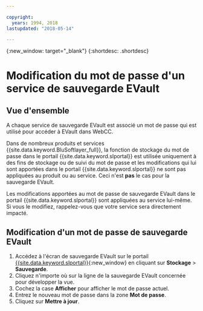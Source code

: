 ```yaml
---

copyright:
  years: 1994, 2018
lastupdated: "2018-05-14"

---
```

{:new_window: target="_blank"}
{:shortdesc: .shortdesc}

# Modification du mot de passe d'un service de sauvegarde EVault

## Vue d'ensemble

A chaque service de sauvegarde EVault est associé un mot de passe qui est utilisé pour accéder à EVault dans WebCC. 

Dans de nombreux produits et services {{site.data.keyword.BluSoftlayer_full}}, la fonction de stockage du mot de passe dans le portail {{site.data.keyword.slportal}} est utilisée uniquement à des fins de stockage ou de suivi du mot de passe et les modifications qui lui sont apportées dans le portail {{site.data.keyword.slportal}} ne sont pas appliquées au produit ou au service. Ceci n'est **pas** le cas pour la sauvegarde EVault. 

Les modifications apportées au mot de passe de sauvegarde EVault dans le portail {{site.data.keyword.slportal}} sont appliquées au service lui-même. Si vous le modifiez, rappelez-vous que votre service sera directement impacté. 

## Modification d'un mot de passe de sauvegarde EVault

1. Accédez à l'écran de sauvegarde EVault sur le portail [{{site.data.keyword.slportal}}](https://control.softlayer.com/){:new_window} en cliquant sur **Stockage** > **Sauvegarde**.
2. Cliquez n'importe où sur la ligne de la sauvegarde EVault concernée pour développer la vue. 
3. Cochez la case **Afficher** pour afficher le mot de passe actuel.
4. Entrez le nouveau mot de passe dans la zone **Mot de passe**.
5. Cliquez sur **Mettre à jour**.
